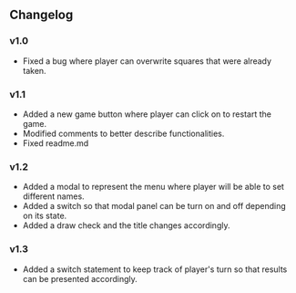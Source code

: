 
## Changelog
### v1.0
- Fixed a bug where player can overwrite squares that were already taken.

### v1.1
- Added a new game button where player can click on to restart the game.
- Modified comments to better describe functionalities.
- Fixed readme.md

### v1.2
- Added a modal to represent the menu where player will be able to set different names. 
- Added a switch so that modal panel can be turn on and off depending on its state.
- Added a draw check and the title changes accordingly.

### v1.3
- Added a switch statement to keep track of player's turn so that results can be presented accordingly.